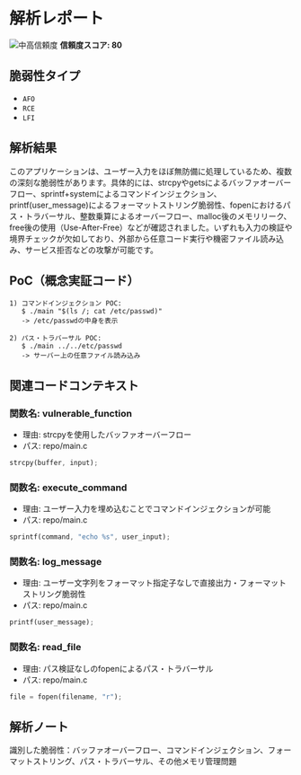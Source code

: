 # 解析レポート

![中高信頼度](https://img.shields.io/badge/信頼度-中高-orange) **信頼度スコア: 80**

## 脆弱性タイプ

- `AFO`
- `RCE`
- `LFI`

## 解析結果

このアプリケーションは、ユーザー入力をほぼ無防備に処理しているため、複数の深刻な脆弱性があります。具体的には、strcpyやgetsによるバッファオーバーフロー、sprintf+systemによるコマンドインジェクション、printf(user_message)によるフォーマットストリング脆弱性、fopenにおけるパス・トラバーサル、整数乗算によるオーバーフロー、malloc後のメモリリーク、free後の使用（Use-After-Free）などが確認されました。いずれも入力の検証や境界チェックが欠如しており、外部から任意コード実行や機密ファイル読み込み、サービス拒否などの攻撃が可能です。

## PoC（概念実証コード）

```text
1) コマンドインジェクション POC:
   $ ./main "$(ls /; cat /etc/passwd)"
   -> /etc/passwdの中身を表示

2) パス・トラバーサル POC:
   $ ./main ../../etc/passwd
   -> サーバー上の任意ファイル読み込み
```

## 関連コードコンテキスト

### 関数名: vulnerable_function
- 理由: strcpyを使用したバッファオーバーフロー
- パス: repo/main.c
```rust
strcpy(buffer, input);
```

### 関数名: execute_command
- 理由: ユーザー入力を埋め込むことでコマンドインジェクションが可能
- パス: repo/main.c
```rust
sprintf(command, "echo %s", user_input);
```

### 関数名: log_message
- 理由: ユーザー文字列をフォーマット指定子なしで直接出力・フォーマットストリング脆弱性
- パス: repo/main.c
```rust
printf(user_message);
```

### 関数名: read_file
- 理由: パス検証なしのfopenによるパス・トラバーサル
- パス: repo/main.c
```rust
file = fopen(filename, "r");
```

## 解析ノート

識別した脆弱性：バッファオーバーフロー、コマンドインジェクション、フォーマットストリング、パス・トラバーサル、その他メモリ管理問題

